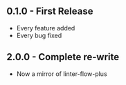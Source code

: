 ## 0.1.0 - First Release
* Every feature added
* Every bug fixed
## 2.0.0 - Complete re-write
* Now a mirror of linter-flow-plus
